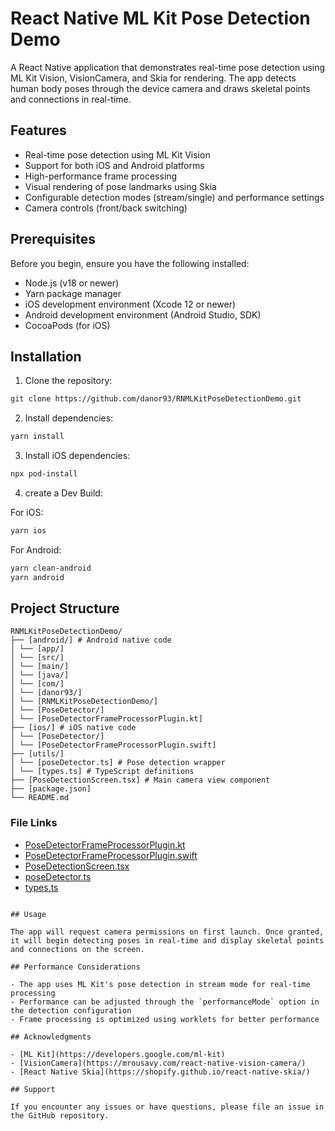 # React Native ML Kit Pose Detection Demo

A React Native application that demonstrates real-time pose detection using ML Kit Vision, VisionCamera, and Skia for rendering. The app detects human body poses through the device camera and draws skeletal points and connections in real-time.

## Features

- Real-time pose detection using ML Kit Vision
- Support for both iOS and Android platforms
- High-performance frame processing
- Visual rendering of pose landmarks using Skia
- Configurable detection modes (stream/single) and performance settings
- Camera controls (front/back switching)

## Prerequisites

Before you begin, ensure you have the following installed:

- Node.js (v18 or newer)
- Yarn package manager
- iOS development environment (Xcode 12 or newer)
- Android development environment (Android Studio, SDK)
- CocoaPods (for iOS)

## Installation

1. Clone the repository:

```bash
git clone https://github.com/danor93/RNMLKitPoseDetectionDemo.git
```

2. Install dependencies:

```bash
yarn install
```

3. Install iOS dependencies:

```bash
npx pod-install
```

4. create a Dev Build:

For iOS:

```bash
yarn ios
```

For Android:

```bash
yarn clean-android
yarn android
```

## Project Structure

```tree
RNMLKitPoseDetectionDemo/
├── [android/] # Android native code
│ └── [app/]
│ └── [src/]
│ └── [main/]
│ └── [java/]
│ └── [com/]
│ └── [danor93/]
│ └── [RNMLKitPoseDetectionDemo/]
│ └── [PoseDetector/]
│ └── [PoseDetectorFrameProcessorPlugin.kt]
├── [ios/] # iOS native code
│ └── [PoseDetector/]
│ └── [PoseDetectorFrameProcessorPlugin.swift]
├── [utils/]
│ └── [poseDetector.ts] # Pose detection wrapper
│ └── [types.ts] # TypeScript definitions
├── [PoseDetectionScreen.tsx] # Main camera view component
├── [package.json]
└── README.md
```

### File Links

- [PoseDetectorFrameProcessorPlugin.kt](android/app/src/main/java/com/danor93/RNMLKitPoseDetectionDemo/PoseDetector/PoseDetectorFrameProcessorPlugin.kt)
- [PoseDetectorFrameProcessorPlugin.swift](ios/PoseDetector/PoseDetectorFrameProcessorPlugin.swift)
- [PoseDetectionScreen.tsx](./PoseDetectionScreen.tsx)
- [poseDetector.ts](./utils/poseDetector.ts)
- [types.ts](./utils/types.ts)

```

## Usage

The app will request camera permissions on first launch. Once granted, it will begin detecting poses in real-time and display skeletal points and connections on the screen.

## Performance Considerations

- The app uses ML Kit's pose detection in stream mode for real-time processing
- Performance can be adjusted through the `performanceMode` option in the detection configuration
- Frame processing is optimized using worklets for better performance

## Acknowledgments

- [ML Kit](https://developers.google.com/ml-kit)
- [VisionCamera](https://mrousavy.com/react-native-vision-camera/)
- [React Native Skia](https://shopify.github.io/react-native-skia/)

## Support

If you encounter any issues or have questions, please file an issue in the GitHub repository.
```
